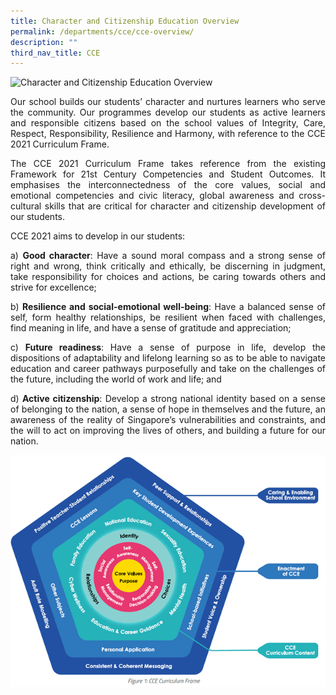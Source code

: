 ```yaml
---
title: Character and Citizenship Education Overview
permalink: /departments/cce/cce-overview/
description: ""
third_nav_title: CCE
---
```



![Character and Citizenship Education Overview](/images/Departments/cce1.png)

<p style="text-align:justify">Our school builds our students’ character and nurtures learners who serve the community. Our programmes develop our students as active learners and responsible citizens based on the school values of Integrity, Care, Respect, Responsibility, Resilience and Harmony, with reference to the CCE 2021 Curriculum Frame.</p>

<p style="text-align:justify">The CCE 2021 Curriculum Frame takes reference from the existing Framework for 21st Century Competencies and Student Outcomes. It emphasises the interconnectedness of the core values, social and emotional competencies and civic literacy, global awareness and cross-cultural skills that are critical for character and citizenship development of our students.</p>

CCE 2021 aims to develop in our students:

<p style="text-align:justify">a) <b>Good character</b>: Have a sound moral compass and a strong sense of right and wrong, think critically and ethically, be discerning in judgment, take responsibility for choices and actions, be caring towards others and strive for excellence;</p>

<p style="text-align:justify">b) <b>Resilience and social-emotional well-being</b>: Have a balanced sense of self, form healthy relationships, be resilient when faced with challenges, find meaning in life, and have a sense of gratitude and appreciation;</p>

<p style="text-align:justify">c) <b>Future readiness</b>: Have a sense of purpose in life, develop the dispositions of adaptability and lifelong learning so as to be able to navigate education and career pathways purposefully and take on the challenges of the future, including the world of work and life; and</p>

<p style="text-align:justify">d) <b>Active citizenship</b>: Develop a strong national identity based on a sense of belonging to the nation, a sense of hope in themselves and the future, an awareness of the reality of Singapore’s vulnerabilities and constraints, and the will to act on improving the lives of others, and building a future for our nation.</p>

<img src="/images/Departments/cce2.png" alt="CCE Overview" style="width:700px" alt="Character and Citizenship Education Overview"/>